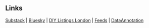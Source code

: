 ## Links

[Substack](https://substack.com) | [Bluesky](https://bsky.app/) | [DIY Listings London](https://diylistingsldn.neocities.org/) | [Feeds](moz-extension://a66818ec-5b35-4807-9a60-272649245564/reader.html) | [DataAnnotation](https://app.dataannotation.tech/workers/projects)


